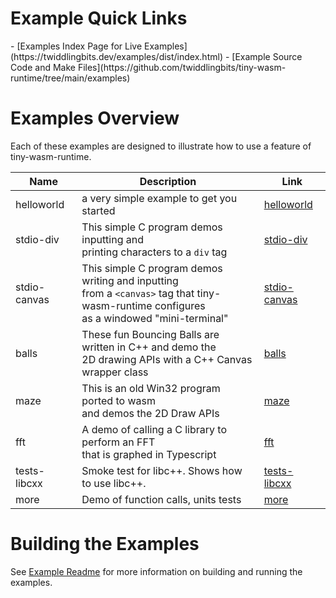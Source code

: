 <h1>Example Quick Links</h1>
- [Examples Index Page for Live Examples](https://twiddlingbits.dev/examples/dist/index.html)
- [Example Source Code and Make Files](https://github.com/twiddlingbits/tiny-wasm-runtime/tree/main/examples)

<h1>Examples Overview</h1>
Each of these examples are designed to illustrate how to use a feature of tiny-wasm-runtime.


| Name | Description | Link |
| -----| ----------- | ---- |
| helloworld | a very simple example to get you started | [helloworld](examples-helloworld.md) |
| stdio-div | This simple C program demos inputting and<br>printing characters to a `div` tag | [stdio-div](examples-stdio-div.md) |
|stdio-canvas|This simple C program demos writing and inputting<br>from a `<canvas>` tag that tiny-wasm-runtime configures<br>as a windowed "mini-terminal" | [stdio-canvas](examples-stdio-canvas.md)|
| balls | These fun Bouncing Balls are written in C++ and demo the<br>2D drawing APIs with a C++ Canvas wrapper class | [balls](examples-balls.md) |
| maze | This is an old Win32 program ported to wasm<br>and demos the 2D Draw APIs | [maze](examples-maze.md) |
| fft | A demo of calling a C library to perform an FFT<br>that is graphed in Typescript | [fft](examples-fft.md) |
| tests-libcxx | Smoke test for libc++.  Shows how to use libc++. | [tests-libcxx](examples-libcxx.md) |
| more | Demo of function calls, units tests | [more](examples-more.md) |


<h1>Building the Examples</h1>

See [Example Readme](https://github.com/twiddlingbits/tiny-wasm-runtime/blob/main/examples/readme.md) for more information on building and running the examples. 
